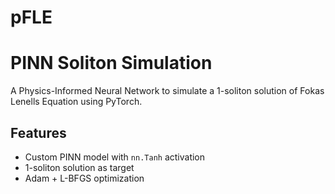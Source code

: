 # pFLE
# PINN Soliton Simulation

A Physics-Informed Neural Network to simulate a 1-soliton solution of Fokas Lenells Equation using PyTorch.

## Features

- Custom PINN model with `nn.Tanh` activation
- 1-soliton solution as target
- Adam + L-BFGS optimization
